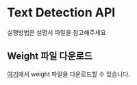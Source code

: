 # Text Detection API

실행방법은 설명서 파일을 참고해주세요

## Weight 파일 다운로드

[여기](https://drive.google.com/file/d/1YwBfvijRsNDCNybqVC5Pyc_e-Z-AauAM/view?usp=sharing)에서 weight 파일을 다운로드할 수 있습니다.
